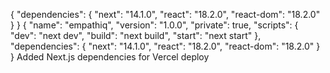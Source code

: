 {
  "dependencies": {
    "next": "14.1.0",
    "react": "18.2.0",
    "react-dom": "18.2.0"
  }
  }
{
  "name": "empathiq",
  "version": "1.0.0",
  "private": true,
  "scripts": {
    "dev": "next dev",
    "build": "next build",
    "start": "next start"
  },
  "dependencies": {
    "next": "14.1.0",
    "react": "18.2.0",
    "react-dom": "18.2.0"
  }
}
Added Next.js dependencies for Vercel deploy
